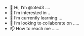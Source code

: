 - 👋 Hi, I’m @oted3 ....
- 👀 I’m interested in ..
- 🌱 I’m currently learning ...
- 💞️ I’m looking to collaborate on .....
- 📫 How to reach me ......

<!---
oted3/oted3 is a ✨ special ✨ repository because its `README.md` (this file) appears on your GitHub profile.
You can click the Preview link to take a look at your changes.
--->
